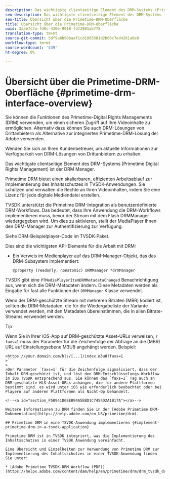 ```yaml
---
description: Das wichtigste clientseitige Element des DRM-Systems (Primetime Digital Rights Management) ist der DRM Manager.
seo-description: Das wichtigste clientseitige Element des DRM-Systems (Primetime Digital Rights Management) ist der DRM Manager.
seo-title: Übersicht über die Primetime-DRM-Oberfläche
title: Übersicht über die Primetime-DRM-Oberfläche
uuid: 3aae7c7a-fd0c-430e-9018-fd72801ab778
translation-type: tm+mt
source-git-commit: 5df9a8b98baaf1cd1803581d2b60c7ed4261a0e8
workflow-type: tm+mt
source-wordcount: '439'
ht-degree: 0%

---
```



# Übersicht über die Primetime-DRM-Oberfläche {#primetime-drm-interface-overview}

Sie können die Funktionen des Primetime-Digital Rights Managements (DRM) verwenden, um einen sicheren Zugriff auf Ihre Videoinhalte zu ermöglichen. Alternativ dazu können Sie auch DRM-Lösungen von Drittanbietern als Alternative zur integrierten Primetime-DRM-Lösung der Adobe verwenden.

Wenden Sie sich an Ihren Kundenbetreuer, um aktuelle Informationen zur Verfügbarkeit von DRM-Lösungen von Drittanbietern zu erhalten.

Das wichtigste clientseitige Element des DRM-Systems (Primetime Digital Rights Management) ist der DRM Manager.

<!--<a id="section_4DD54E085AB345FE9BE00865E56B28DB"></a>-->

Primetime DRM bietet einen skalierbaren, effizienten Arbeitsablauf zur Implementierung des Inhaltsschutzes in TVSDK-Anwendungen. Sie schützen und verwalten die Rechte an Ihren Videoinhalten, indem Sie eine Lizenz für jede digitale Mediendatei erstellen.

TVSDK unterstützt die Primetime DRM-Integration als benutzerdefinierte DRM-Workflows. Das bedeutet, dass Ihre Anwendung die DRM-Workflows implementieren muss, bevor der Stream mit dem Flash DRMManager wiedergegeben wird. Um dies zu aktivieren, stellt der MediaPlayer Ihnen den DRM-Manager zur Authentifizierung zur Verfügung.

Siehe DRM-Beispielplayer-Code im TVSDK-Paket.

Dies sind die wichtigsten API-Elemente für die Arbeit mit DRM:

* Ein Verweis im Medienplayer auf das DRM-Manager-Objekt, das das DRM-Subsystem implementiert:

   ```
   @property (readonly, nonatomic) DRMManager *drmManager
   ```

<!--<a id="section_F986DB1EDD6F44CD8E57419CCA0921E8"></a>-->

TVSDK gibt eine `PTMediaPlayerItemDRMMetadataChanged` Benachrichtigung aus, wenn sich die DRM-Metadaten ändern. Diese Metadaten werden als Eingabe für fast alle Funktionen der `DRMManager` Klasse verwendet.

<!--<a id="section_223DCF63BAB6438792A85352A79044CC"></a>-->

Wenn der DRM-geschützte Stream mit mehreren Bitraten (MBR) kodiert ist, sollten die DRM-Metadaten, die für die Wiedergabeliste der Variante verwendet werden, mit den Metadaten übereinstimmen, die in allen Bitrate-Streams verwendet werden.

>[!TIP]
>
>Wenn Sie in Ihrer iOS-App auf DRM-geschützte Asset-URLs verweisen, `?faxs=1` muss der Parameter für die Zeichenfolge der Abfrage an die (MBR) URL auf Einstellungsebene M3U8 angehängt werden. Beispiel:
>
>
```
>https://your.domain.com/hls/[...]/index.m3u8?faxs=1
>```
>
>Der Parameter `faxs=1` für die Zeichenfolge signalisiert, dass der Inhalt DRM-geschützt ist, und löst den DRM-Entschlüsselungs-Workflow im iOS TVSDK entsprechend aus. Sie können das `faxs=1` Tag auch an DRM-geschützte HLS-Asset-URLs anhängen, die für andere Plattformen bestimmt sind. es wird unter iOS wie erforderlich beobachtet oder bei Playern auf anderen Plattformen als Nicht-Op behandelt.

<!--<a id="section_F58941D68EB94A5EBD1C7454D2A1B17A"></a>-->

Weitere Informationen zu DRM finden Sie in der [Adobe Primetime DRM-Dokumentation](https://help.adobe.com/en_US/primetime/drm).

## Primetime DRM in eine TSVDK-Anwendung implementieren {#implement-primetime-drm-in-a-tsvdk-application}

Primetime DRM ist in TVSDK integriert, was die Implementierung des Inhaltsschutzes in einer TVSDK Anwendung vereinfacht.

Eine Übersicht und Einzelheiten zur Verwendung von Primetime DRM zur Implementierung des Inhaltsschutzes in einer TVSDK-Anwendung finden Sie unter:

* [Adobe Primetime TVSDK-DRM Workflow (PDF)](https://helpx.adobe.com/content/dam/help/en/primetime/drm/drm_tvsdk_drm_workflow.pdf)